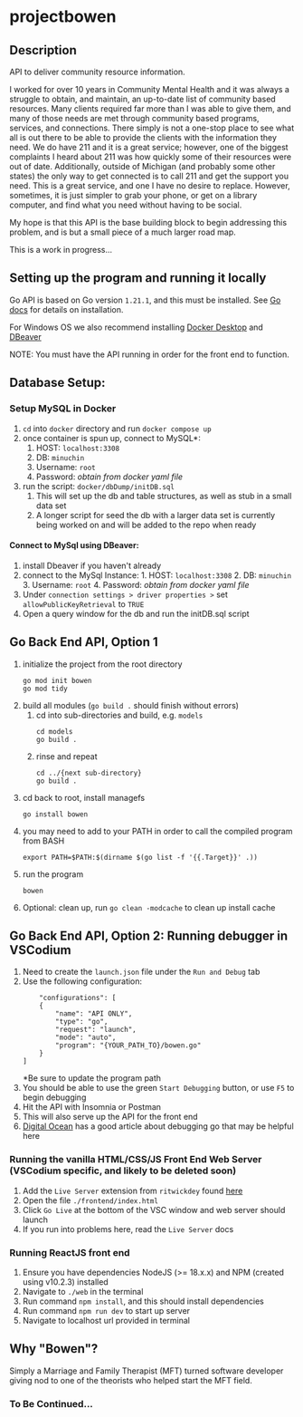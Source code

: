 # projectbowen

## Description

API to deliver community resource information.

I worked for over 10 years in Community Mental Health and it was always a struggle to obtain, and maintain, an up-to-date list of community based resources. Many clients required far more than I was able to give them, and many of those needs are met through community based programs, services, and connections. There simply is not a one-stop place to see what all is out there to be able to provide the clients with the information they need. We do have 211 and it is a great service; however, one of the biggest complaints I heard about 211 was how quickly some of their resources were out of date. Additionally, outside of Michigan (and probably some other states) the only way to get connected is to call 211 and get the support you need. This is a great service, and one I have no desire to replace. However, sometimes, it is just simpler to grab your phone, or get on a library computer, and find what you need without having to be social.

My hope is that this API is the base building block to begin addressing this problem, and is but a small piece of a much larger road map.

This is a work in progress...

## Setting up the program and running it locally

Go API is based on Go version `1.21.1`, and this must be installed. See [Go docs](https://go.dev/doc/install) for details on installation.

For Windows OS we also recommend installing [Docker Desktop](https://www.docker.com/products/docker-desktop/) and [DBeaver](https://dbeaver.io/download/)

NOTE: You must have the API running in order for the front end to function.

## Database Setup: 
### Setup MySQL in Docker
   1. `cd` into `docker` directory and run `docker compose up`
   2. once container is spun up, connect to MySQL*:
      1. HOST: `localhost:3308`
      2. DB: `minuchin`
      3. Username: `root`
      4. Password: _obtain from docker yaml file_
   3. run the script: `docker/dbDump/initDB.sql`
      1. This will set up the db and table structures, as well as stub in a small data set
      2. A longer script for seed the db with a larger data set is currently being worked on and will be added to the repo when ready

#### Connect to MySql using DBeaver: 
   1. install Dbeaver if you haven't already
   2. connect to the MySql Instance: 
     1. HOST: `localhost:3308`
     2. DB: `minuchin`
     3. Username: `root`
     4. Password: _obtain from docker yaml file_
   3. Under `connection settings > driver properties >` set `allowPublicKeyRetrieval` to `TRUE` 
   4. Open a query window for the db and run the initDB.sql script

## Go Back End API, Option 1
1. initialize the project from the root directory
   ```
   go mod init bowen
   go mod tidy
   ```
2. build all modules (`go build .` should finish without errors)
   1. cd into sub-directories and build, e.g. `models`
      ```
      cd models
      go build .
      ```
   2. rinse and repeat
      ```
      cd ../{next sub-directory}
      go build .
      ```
3. cd back to root, install managefs
   ```
   go install bowen
   ```
4. you may need to add to your PATH in order to call the compiled program from BASH
   ```
   export PATH=$PATH:$(dirname $(go list -f '{{.Target}}' .))
   ```
5. run the program
   ```
   bowen
   ```
6. Optional: clean up, run `go clean -modcache` to clean up install cache

## Go Back End API, Option 2: Running debugger in VSCodium

1. Need to create the `launch.json` file under the `Run and Debug` tab
2. Use the following configuration:
   ```
       "configurations": [
       {
           "name": "API ONLY",
           "type": "go",
           "request": "launch",
           "mode": "auto",
           "program": "{YOUR_PATH_TO}/bowen.go"
       }
   ]
   ```
   \*Be sure to update the program path
3. You should be able to use the green `Start Debugging` button, or use `F5` to begin debugging
4. Hit the API with Insomnia or Postman
5. This will also serve up the API for the front end
6. [Digital Ocean](https://www.digitalocean.com/community/tutorials/debugging-go-code-with-visual-studio-code) has a good article about debugging go that may be helpful here



### Running the vanilla HTML/CSS/JS Front End Web Server (VSCodium specific, and likely to be deleted soon)

1. Add the `Live Server` extension from `ritwickdey` found [here](https://open-vsx.org/extension/ritwickdey/LiveServer)
2. Open the file `./frontend/index.html`
3. Click `Go Live` at the bottom of the VSC window and web server should launch
4. If you run into problems here, read the `Live Server` docs

### Running ReactJS front end

1. Ensure you have dependencies NodeJS (>= 18.x.x) and NPM (created using v10.2.3) installed
2. Navigate to `./web` in the terminal
3. Run command `npm install`, and this should install dependencies
4. Run command `npm run dev` to start up server
5. Navigate to localhost url provided in terminal

## Why "Bowen"?

Simply a Marriage and Family Therapist (MFT) turned software developer giving nod to one of the theorists who helped start the MFT field.

### To Be Continued...
